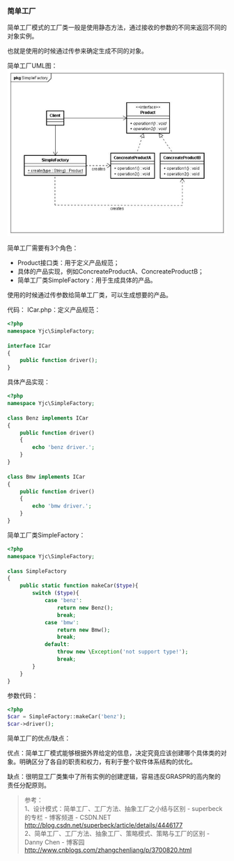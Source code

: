 ### 简单工厂
简单工厂模式的工厂类一般是使用静态方法，通过接收的参数的不同来返回不同的对象实例。

也就是使用的时候通过传参来确定生成不同的对象。

简单工厂UML图：  
![](../img/1798368462.png)

简单工厂需要有3个角色：

- Product接口类：用于定义产品规范；
- 具体的产品实现，例如ConcreateProductA、ConcreateProductB；
- 简单工厂类SimpleFactory：用于生成具体的产品。

使用的时候通过传参数给简单工厂类，可以生成想要的产品。

代码：
ICar.php：定义产品规范：
```php
<?php
namespace Yjc\SimpleFactory;

interface ICar
{
    public function driver();
}
```

具体产品实现：
```php
<?php
namespace Yjc\SimpleFactory;

class Benz implements ICar
{
    public function driver()
    {
        echo 'benz driver.';
    }
}

class Bmw implements ICar
{
    public function driver()
    {
        echo 'bmw driver.';
    }
}
```

简单工厂类SimpleFactory：
```php
<?php
namespace Yjc\SimpleFactory;

class SimpleFactory
{
    public static function makeCar($type){
        switch ($type){
            case 'benz':
                return new Benz();
                break;
            case 'bmw':
                return new Bmw();
                break;
            default:
                throw new \Exception('not support type!');
                break;
        }
    }
}
```

参数代码：
```php
<?php
$car = SimpleFactory::makeCar('benz');
$car->driver();
```

简单工厂的优点/缺点：  

优点：简单工厂模式能够根据外界给定的信息，决定究竟应该创建哪个具体类的对象。明确区分了各自的职责和权力，有利于整个软件体系结构的优化。

缺点：很明显工厂类集中了所有实例的创建逻辑，容易违反GRASPR的高内聚的责任分配原则。

>参考：  
1、设计模式：简单工厂、工厂方法、抽象工厂之小结与区别 - superbeck的专栏 - 博客频道 - CSDN.NET  
http://blog.csdn.net/superbeck/article/details/4446177  
2、简单工厂、工厂方法、抽象工厂、策略模式、策略与工厂的区别 - Danny Chen - 博客园  
http://www.cnblogs.com/zhangchenliang/p/3700820.html  